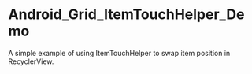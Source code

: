 # Android_Grid_ItemTouchHelper_Demo
A simple example of using ItemTouchHelper to swap item position in RecyclerView.
